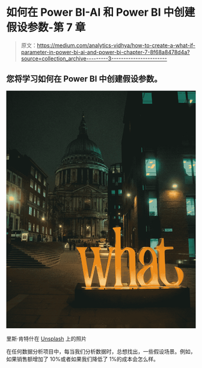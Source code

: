 # 如何在 Power BI-AI 和 Power BI 中创建假设参数-第 7 章

> 原文：<https://medium.com/analytics-vidhya/how-to-create-a-what-if-parameter-in-power-bi-ai-and-power-bi-chapter-7-8f68a8478d4a?source=collection_archive---------3----------------------->

## 您将学习如何在 Power BI 中创建假设参数。

![](img/3efb87c2404ec929df4c77283444822c.png)

里斯·肯特什在 [Unsplash](https://unsplash.com/s/photos/what-if-parameter?utm_source=unsplash&utm_medium=referral&utm_content=creditCopyText) 上的照片

在任何数据分析项目中，每当我们分析数据时，总想找出，一些假设场景。例如，如果销售额增加了 10%或者如果我们降低了 1%的成本会怎么样。